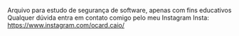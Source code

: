 Arquivo para estudo de segurança de software, apenas com fins educativos
Qualquer dúvida entra em contato comigo pelo meu Instagram
Insta: https://www.instagram.com/ocard.caio/
